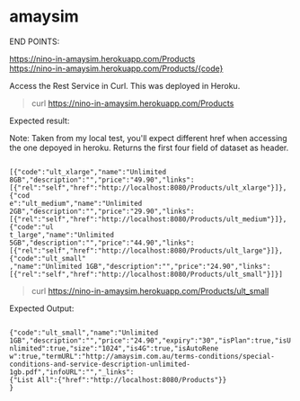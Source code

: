 # amaysim

END POINTS:

https://nino-in-amaysim.herokuapp.com/Products <BR>
https://nino-in-amaysim.herokuapp.com/Products/{code}

Access the Rest Service in Curl. This was deployed in Heroku.

> curl https://nino-in-amaysim.herokuapp.com/Products

Expected result:

Note: Taken from my local test, you'll expect different href when accessing the one depoyed in heroku. Returns the first four field of dataset as header.

<code>
[{"code":"ult_xlarge","name":"Unlimited 8GB","description":"","price":"49.90","links":[{"rel":"self","href":"http://localhost:8080/Products/ult_xlarge"}]},{"cod
e":"ult_medium","name":"Unlimited 2GB","description":"","price":"29.90","links":[{"rel":"self","href":"http://localhost:8080/Products/ult_medium"}]},{"code":"ul
t_large","name":"Unlimited 5GB","description":"","price":"44.90","links":[{"rel":"self","href":"http://localhost:8080/Products/ult_large"}]},{"code":"ult_small"
,"name":"Unlimited 1GB","description":"","price":"24.90","links":[{"rel":"self","href":"http://localhost:8080/Products/ult_small"}]}]
</code>

> curl https://nino-in-amaysim.herokuapp.com/Products/ult_small

Expected Output:

<code>
{"code":"ult_small","name":"Unlimited 1GB","description":"","price":"24.90","expiry":"30","isPlan":true,"isUnlimited":true,"size":"1024","is4G":true,"isAutoRene
w":true,"termURL":"http://amaysim.com.au/terms-conditions/special-conditions-and-service-description-unlimited-1gb.pdf","infoURL":"","_links":
{"List All":{"href":"http://localhost:8080/Products"}}
}
</code>

